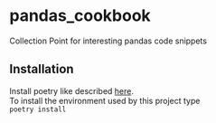 # pandas_cookbook
Collection Point for interesting pandas code snippets

## Installation
Install poetry like described [here](https://python-poetry.org/docs/#installation). <br>
To install the environment used by this project type <br>
```poetry install```

